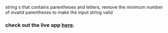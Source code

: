 string s that contains parentheses and letters, remove the minimum number of invalid parentheses to make the input string valid

### check out the live app [here](https://priyanka23-brs.github.io/array-assignment/).
